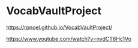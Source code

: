 # VocabVaultProject
https://rpnoel.github.io/VocabVaultProject/

https://www.youtube.com/watch?v=nvdCT8Hc1Vo
